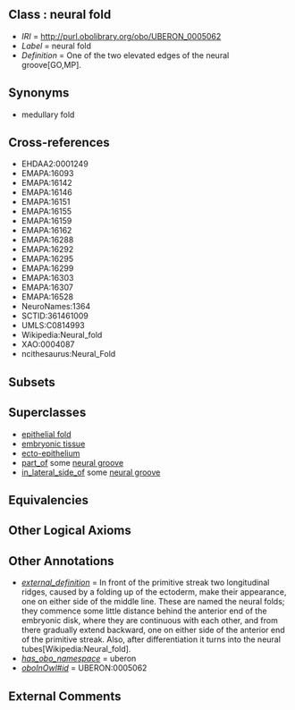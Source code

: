 
## Class : neural fold

 * *IRI* = http://purl.obolibrary.org/obo/UBERON_0005062
 * *Label* = neural fold
 * *Definition* = One of the two elevated edges of the neural groove[GO,MP].

## Synonyms

 * medullary fold

## Cross-references

 * EHDAA2:0001249
 * EMAPA:16093
 * EMAPA:16142
 * EMAPA:16146
 * EMAPA:16151
 * EMAPA:16155
 * EMAPA:16159
 * EMAPA:16162
 * EMAPA:16288
 * EMAPA:16292
 * EMAPA:16295
 * EMAPA:16299
 * EMAPA:16303
 * EMAPA:16307
 * EMAPA:16528
 * NeuroNames:1364
 * SCTID:361461009
 * UMLS:C0814993
 * Wikipedia:Neural_fold
 * XAO:0004087
 * ncithesaurus:Neural_Fold

## Subsets


## Superclasses

 * [epithelial fold](../../UBERON/57/UBERON_0005157.md)
 * [embryonic tissue](../../UBERON/91/UBERON_0005291.md)
 * [ecto-epithelium](../../UBERON/71/UBERON_0010371.md)
 * [part_of](../../BFO/50/BFO_0000050.md) some [neural groove](../../UBERON/61/UBERON_0005061.md)
 * [in_lateral_side_of](../../BSPO/26/BSPO_0000126.md) some [neural groove](../../UBERON/61/UBERON_0005061.md)

## Equivalencies


## Other Logical Axioms


## Other Annotations

 * *[external_definition](../../UBPROP/01/UBPROP_0000001.md)* = In front of the primitive streak two longitudinal ridges, caused by a folding up of the ectoderm, make their appearance, one on either side of the middle line. These are named the neural folds; they commence some little distance behind the anterior end of the embryonic disk, where they are continuous with each other, and from there gradually extend backward, one on either side of the anterior end of the primitive streak. Also, after differentiation it turns into the neural tubes[Wikipedia:Neural_fold].
 * *[has_obo_namespace](../../ce/oboInOwl#hasOBONamespace.md)* = uberon
 * *[oboInOwl#id](../../id/oboInOwl#id.md)* = UBERON:0005062

## External Comments

